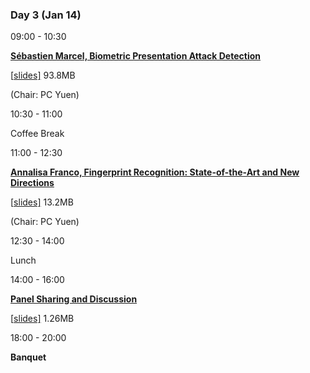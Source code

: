 ### **Day 3** (Jan 14)

09:00 - 10:30

[**Sébastien Marcel, Biometric Presentation Attack Detection**](https://www.comp.hkbu.edu.hk/wsb2020/lecturer_details.php?lect_id=6)

[[slides\]](https://www.comp.hkbu.edu.hk/wsb2020/slides/Sébastien_Marcel.pdf) 93.8MB


(Chair: PC Yuen)

10:30 - 11:00

Coffee Break

11:00 - 12:30

[**Annalisa Franco, Fingerprint Recognition: State-of-the-Art and New Directions**](https://www.comp.hkbu.edu.hk/wsb2020/lecturer_details.php?lect_id=2)

[[slides\]](https://www.comp.hkbu.edu.hk/wsb2020/slides/Annalisa_Franco.pdf) 13.2MB


(Chair: PC Yuen)

12:30 - 14:00

Lunch

14:00 - 16:00

**[Panel Sharing and Discussion](https://www.comp.hkbu.edu.hk/wsb2020/panel_sharing.php)**

[[slides\]](https://www.comp.hkbu.edu.hk/wsb2020/slides/panel_sharing.pdf) 1.26MB



18:00 - 20:00

**Banquet**